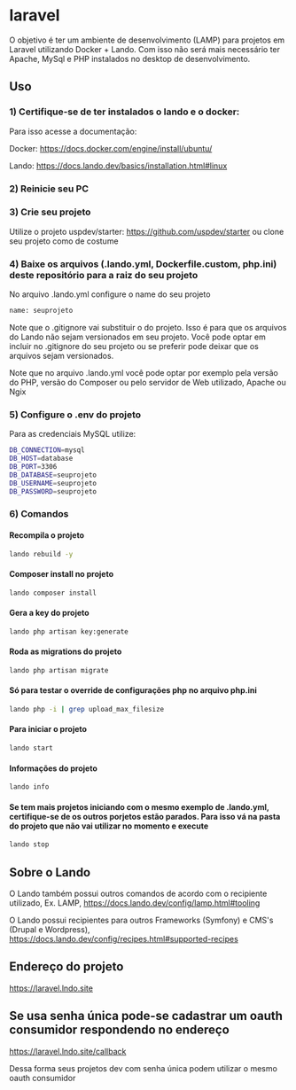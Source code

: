 # laravel

O objetivo é ter um ambiente de desenvolvimento (LAMP) para projetos em Laravel utilizando Docker + Lando. Com isso não será mais necessário ter Apache, MySql e PHP instalados no desktop de desenvolvimento.

## Uso

### 1) Certifique-se de ter instalados o lando e o docker:

Para isso acesse a documentação: 

Docker: https://docs.docker.com/engine/install/ubuntu/ 

Lando: https://docs.lando.dev/basics/installation.html#linux

### 2) Reinicie seu PC

### 3) Crie seu projeto

Utilize o projeto uspdev/starter: https://github.com/uspdev/starter ou clone seu projeto como de costume

### 4) Baixe os arquivos (.lando.yml, Dockerfile.custom, php.ini) deste repositório para a raiz do seu projeto

No arquivo .lando.yml configure o name do seu projeto

```bash
name: seuprojeto
```

Note que o .gitignore vai substituir o do projeto. Isso é para que os arquivos do Lando não sejam versionados em seu projeto. Você pode optar em incluir no .gitignore do seu projeto ou se preferir pode deixar que os arquivos sejam versionados.

Note que no arquivo .lando.yml você pode optar por exemplo pela versão do PHP, versão do Composer ou pelo servidor de Web utilizado, Apache ou Ngix

### 5) Configure o .env do projeto

Para as credenciais MySQL utilize:

```bash
DB_CONNECTION=mysql
DB_HOST=database
DB_PORT=3306
DB_DATABASE=seuprojeto
DB_USERNAME=seuprojeto
DB_PASSWORD=seuprojeto
```

### 6) Comandos

#### Recompila o projeto
```bash
lando rebuild -y
```

#### Composer install no projeto
```bash
lando composer install
```

#### Gera a key do projeto
```bash
lando php artisan key:generate
```

#### Roda as migrations do projeto
```bash
lando php artisan migrate
```

#### Só para testar o override de configurações php no arquivo php.ini
```bash
lando php -i | grep upload_max_filesize
```

#### Para iniciar o projeto
```bash
lando start
```

#### Informações do projeto
```bash
lando info
```

#### Se tem mais projetos iniciando com o mesmo exemplo de .lando.yml, certifique-se de os outros porjetos estão parados. Para isso vá na pasta do projeto que não vai utilizar no momento e execute
```bash
lando stop
```

## Sobre o Lando

O Lando também possui outros comandos de acordo com o recipiente utilizado, Ex. LAMP, https://docs.lando.dev/config/lamp.html#tooling

O Lando possui recipientes para outros Frameworks (Symfony) e CMS's (Drupal e Wordpress), https://docs.lando.dev/config/recipes.html#supported-recipes

## Endereço do projeto
https://laravel.lndo.site

## Se usa senha única pode-se cadastrar um oauth consumidor respondendo no endereço 
https://laravel.lndo.site/callback 

Dessa forma seus projetos dev com senha única podem utilizar o mesmo oauth consumidor

